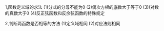 1,函数定义域的求法
(1)分式的分母不能为0
(2)偶次方根的底数大于等于0
(3))对数的真数大于0
(4)反正弦函数和反余弦函数的特殊规定


2,判断两函数是否相等的方法
(1)定义域相同
(2)对应法则相同